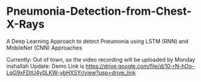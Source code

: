 # Pneumonia-Detection-from-Chest-X-Rays
A Deep Learning Approach to detect Pneumonia using LSTM (RNN) and MobileNet (CNN) Approaches

Currently: Out of town, so the video recording will be uploaded by Monday inshallah
Update: Demo Link is https://drive.google.com/file/d/10-rN-hOo-LqG9xFDtU4y0LKW-ybHXSYr/view?usp=drive_link
